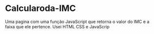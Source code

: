 # Calcularoda-IMC
Uma pagina com uma função JavaScript que retorna o valor do IMC e a faixa que ele pertence.
Usei HTML CSS e JavaScrip
